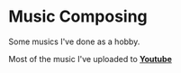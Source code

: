 # Music Composing

Some musics I've done as a hobby.


Most of the music I've uploaded to __[Youtube](https://www.youtube.com/channel/UCh-mqx0qKjN5PTDkJJ045wQ)__